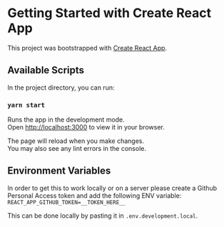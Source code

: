 # Getting Started with Create React App

This project was bootstrapped with [Create React App](https://github.com/facebook/create-react-app).

## Available Scripts

In the project directory, you can run:

### `yarn start`

Runs the app in the development mode.\
Open [http://localhost:3000](http://localhost:3000) to view it in your browser.

The page will reload when you make changes.\
You may also see any lint errors in the console.

## Environment Variables

In order to get this to work locally or on a server please create a Github Personal Access token and add the following ENV variable:
`REACT_APP_GITHUB_TOKEN=__TOKEN_HERE__`

This can be done locally by pasting it in `.env.development.local`.
